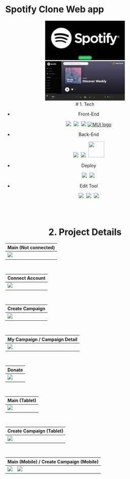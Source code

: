 # Spotify Clone Web app

<div align='center'>

<img width='50%' margin='100px' src="./public/spotify.PNG">
<img width='50%' margin='100px' src="./public/spotify2.PNG"> 
<br>
# 1. Tech

- Front-End
  <br>

  <img src="https://img.shields.io/badge/JavaScript-F7DF1E?style=for-the-badge&logo=JavaScript&logoColor=424242">&nbsp;
  <img src="https://img.shields.io/badge/React-61DAFB?style=for-the-badge&logo=React&logoColor=black">&nbsp;
  <img src="https://img.shields.io/badge/Tailwind CSS-06B6D4?style=for-the-badge&logo=Tailwind CSS&logoColor=white">
  <a href="https://mui.com/" rel="noopener" target="_blank"><img width="150" src="" alt="MUI logo"></a>

- Back-End
  <br>

  <img src="https://img.shields.io/badge/Node.js-339933?style=for-the-badge&logo=Node.js&logoColor=white">&nbsp;
  <img src="https://img.shields.io/badge/Solidity-363636?style=for-the-badge&logo=Solidity&logoColor=white">&nbsp;
  <img width='50px' img height='50px' src="https://images.opencollective.com/spotify/f37ea28/logo/192.png">

- Deploy
  <br>

  <img src="https://img.shields.io/badge/Vercel-000000?style=for-the-badge&logo=Vercel&logoColor=white">&nbsp;
  <img src="https://img.shields.io/badge/Visual Studio Code-007ACC?style=for-the-badge&logo=Visual Studio Code&logoColor=white">&nbsp;
<!--   <img width='145px' src="./client/src/assets/thirdwebname.png"> -->

- Edit Tool
  <br>

  <img src="https://img.shields.io/badge/Visual Studio Code-007ACC?style=for-the-badge&logo=Visual Studio Code&logoColor=white">&nbsp;
  <img src="https://img.shields.io/badge/Git-F05032?style=for-the-badge&logo=Git&logoColor=white">&nbsp;
  <img src="https://img.shields.io/badge/GitHub-181717?style=for-the-badge&logo=GitHub&logoColor=white">

<!-- - Used Cryptocurrency | Wallet
  <br>

  <img src="https://img.shields.io/badge/Ethereum-3C3C3D?style=for-the-badge&logo=Ethereum&logoColor=white">&nbsp;
  <img width='145px' src="./client/src/assets/metamaskLogo.png"> -->

<br><br>

# 2. Project Details

<div align='center'>

| Main (Not connected)                                       |
| ---------------------------------------------------------- |
| <img src="./client/src/assets/gif/pcMainNotConnected.gif"> |

<br>

| Connect Account                                   |
| ------------------------------------------------- |
| <img src="./client/src/assets/gif/pcConnect.gif"> |

<br>

| Create Campaign                                          |
| -------------------------------------------------------- |
| <img src="./client/src/assets/gif/pcCreateCampaign.gif"> |

<br>

| My Campaign / Campaign Detail                              |
| ---------------------------------------------------------- |
| <img src="./client/src/assets/gif/pcMyCampaignDetail.gif"> |

<br>

| Donate                                           |
| ------------------------------------------------ |
| <img src="./client/src/assets/gif/pcDonate.gif"> |

<br>

| Main (Tablet)                                   |
| ----------------------------------------------- |
| <img src="./client/src/assets/gif/tabMain.gif"> |

<br>

| Create Campaign (Tablet)                                  |
| --------------------------------------------------------- |
| <img src="./client/src/assets/gif/tabCreateCampaign.gif"> |

<br>

| Main (Mobile) / Create Campaign (Mobile)                                                                                               |
| -------------------------------------------------------------------------------------------------------------------------------------- |
| <img src="./client/src/assets/gif/mobileMain.gif">&nbsp;&nbsp;&nbsp;&nbsp;<img src="./client/src/assets/gif/mobileCreateCampaign.gif"> |

</div>
